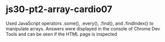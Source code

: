 # js30-pt2-array-cardio07
Used JavaScript operators .some(), .every(), .find(), and .findIndex() to manipulate arrays.
Answers were displayed in the console of Chrome Dev Tools and can be seen if the HTML page is inspected
